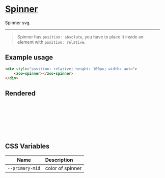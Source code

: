 # [Spinner](#spinner)

Spinner svg.

***

> Spinner has `position: absolute`, you have to place it inside an element with `position: relative`.

## Example usage

```HTML
<div style="position: relative; height: 100px; width: auto">
	<zoo-spinner></zoo-spinner>
</div>
```

## Rendered

<div style="position: relative; height: 100px; width: auto">
	<zoo-spinner></zoo-spinner>
</div>

## CSS Variables

|    **Name**     | **Description**  |
| :-------------: | :--------------- |
| `--primary-mid` | color of spinner |
